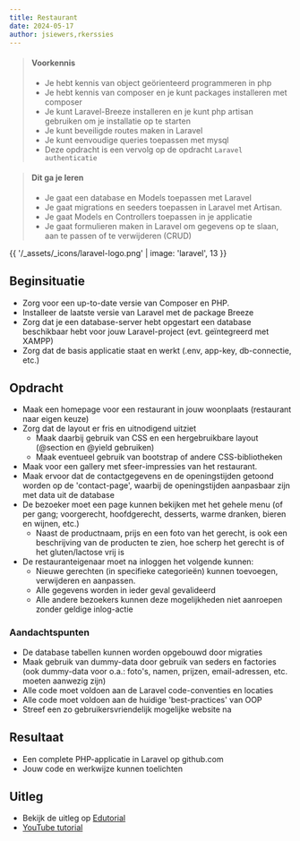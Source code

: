 ```yaml
---
title: Restaurant
date: 2024-05-17
author: jsiewers,rkerssies
---
```


> #### Voorkennis
> * Je hebt kennis van object geörienteerd programmeren in php
> * Je hebt kennis van composer en je kunt packages installeren met composer
> * Je kunt Laravel-Breeze installeren en je kunt php artisan gebruiken om je installatie op te starten
> * Je kunt beveiligde routes maken in Laravel
> * Je kunt eenvoudige queries toepassen met mysql
> * Deze opdracht is een vervolg op de opdracht `Laravel authenticatie`

> #### Dit ga je leren
> * Je gaat een database en Models toepassen met Laravel
> * Je gaat migrations en seeders toepassen in Laravel met Artisan.
> * Je gaat Models en Controllers toepassen in je applicatie
> * Je gaat formulieren maken in Laravel om gegevens op te slaan, aan te passen of te verwijderen (CRUD)

{{ '/_assets/_icons/laravel-logo.png'  | image: 'laravel', 13 }}

## Beginsituatie
* Zorg voor een up-to-date versie van Composer en PHP.
* Installeer de laatste versie van Laravel met de package Breeze
* Zorg dat je een database-server hebt opgestart een database beschikbaar hebt voor jouw Laravel-project (evt. geïntegreerd met XAMPP)
* Zorg dat de basis applicatie staat en werkt (.env, app-key, db-connectie, etc.)

##  Opdracht
* Maak een homepage voor een restaurant in jouw woonplaats (restaurant naar eigen keuze)
* Zorg dat de layout er fris en uitnodigend uitziet
  * Maak daarbij gebruik van CSS en een hergebruikbare layout (@section en @yield gebruiken)
  * Maak eventueel gebruik van bootstrap of andere CSS-bibliotheken
* Maak voor een gallery met sfeer-impressies van het restaurant.
* Maak ervoor dat de contactgegevens en de openingstijden getoond worden op de 'contact-page', waarbij de openingstijden aanpasbaar zijn met data uit de database
* De bezoeker moet een page kunnen bekijken met het gehele menu (of per gang; voorgerecht, hoofdgerecht, desserts, warme dranken, bieren en wijnen, etc.)
  * Naast de productnaam, prijs en een foto van het gerecht, is ook een beschrijving van de producten te zien, hoe scherp het gerecht is of het gluten/lactose vrij is
* De restauranteigenaar moet na inloggen het volgende kunnen:
  * Nieuwe gerechten (in specifieke categorieën) kunnen toevoegen, verwijderen en aanpassen.
  * Alle gegevens worden in ieder geval gevalideerd
  * Alle andere bezoekers kunnen deze mogelijkheden niet aanroepen zonder geldige inlog-actie
### Aandachtspunten
* De database tabellen kunnen worden opgebouwd door migraties
* Maak gebruik van dummy-data door gebruik van seders en factories (ook dummy-data voor o.a.: foto's, namen, prijzen, email-adressen, etc. moeten aanwezig zijn)
* Alle code moet voldoen aan de Laravel code-conventies en locaties
* Alle code moet voldoen aan de huidige 'best-practices' van OOP
* Streef een zo gebruikersvriendelijk mogelijke website na

## Resultaat
* Een complete PHP-applicatie in Laravel op github.com
* Jouw code en werkwijze kunnen toelichten


## Uitleg
* Bekijk de uitleg op [Edutorial](http://www.edutorial.nl/laravel/introductie/)
* [YouTube tutorial](https://www.youtube.com/watch?v=MYyJ4PuL4pY&t=14354s)
